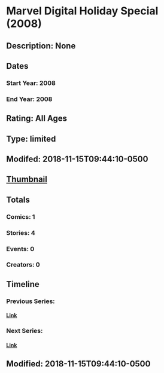 # Marvel Digital Holiday Special (2008)
## Description: None
## Dates
### Start Year: 2008
### End Year: 2008
## Rating: All Ages
## Type: limited
## Modifed: 2018-11-15T09:44:10-0500
## [Thumbnail](http://i.annihil.us/u/prod/marvel/i/mg/e/c0/4bb5ac970bec0.jpg)
## Totals
### Comics: 1
### Stories: 4
### Events: 0
### Creators: 0
## Timeline
### Previous Series: 
#### [Link]()
### Next Series: 
#### [Link]()
## Modified: 2018-11-15T09:44:10-0500